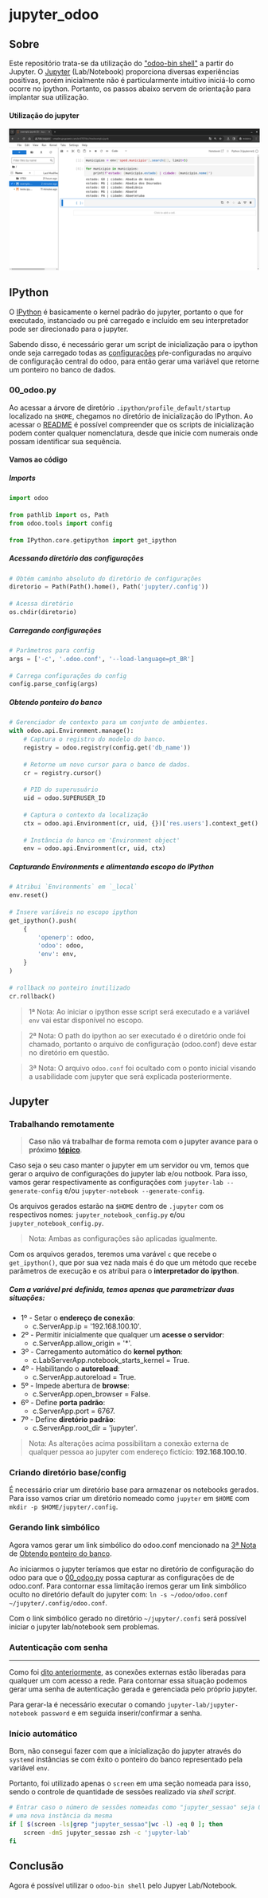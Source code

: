 # jupyter_odoo

## Sobre

Este repositório trata-se da utilização do ["odoo-bin shell"](https://www.odoo.com/documentation/17.0/developer/reference/cli.html?highlight=conf#shell)
a partir do Jupyter. O [Jupyter](https://docs.jupyter.org/pt-br/latest/)
(Lab/Notebook) proporciona diversas experiências positivas, porém inicialmente
não é particularmente intuitivo iniciá-lo como ocorre no ipython. Portanto, os
passos abaixo servem de orientação para implantar sua utilização.

#### Utilização do jupyter
![Jupyter Lab](img/img.png)

## IPython

O [IPython](https://ipython.readthedocs.io/en/stable/) é basicamente o kernel
padrão do jupyter, portanto o que for executado, instanciado ou pré carregado e
incluído em seu interpretador pode ser direcionado para o jupyter.

Sabendo disso, é necessário gerar um script de inicialização para o ipython onde
seja carregado todas as [configurações](https://www.odoo.com/documentation/17.0/developer/reference/cli.html?highlight=conf#reference-cmdline-config)
pŕe-configuradas no arquivo de configuração central do odoo, para então gerar
uma variável que retorne um ponteiro no banco de dados.

### 00_odoo.py

Ao acessar a árvore de diretório `.ipython/profile_default/startup` localizado
na `$HOME`, chegamos no diretório de inicialização do IPython. Ao acessar o
[README](https://github.com/ipython/ipython/blob/main/IPython/core/profile/README_STARTUP)
é possível compreender que os scripts de inicialização podem conter qualquer
nomenclatura, desde que inicie com numerais onde possam identificar sua
sequência.

#### Vamos ao código

##### Imports

```python
import odoo

from pathlib import os, Path
from odoo.tools import config

from IPython.core.getipython import get_ipython
```

##### Acessando diretório das configurações
```python
# Obtém caminho absoluto do diretório de configurações
diretorio = Path(Path().home(), Path('jupyter/.config'))

# Acessa diretório
os.chdir(diretorio)
```

##### Carregando configurações
```python
# Parâmetros para config
args = ['-c', '.odoo.conf', '--load-language=pt_BR']

# Carrega configurações do config
config.parse_config(args)
```

##### Obtendo ponteiro do banco
```python
# Gerenciador de contexto para um conjunto de ambientes.
with odoo.api.Environment.manage():
    # Captura o registro do modelo do banco.
    registry = odoo.registry(config.get('db_name'))

    # Retorne um novo cursor para o banco de dados.
    cr = registry.cursor()

    # PID do superusuário
    uid = odoo.SUPERUSER_ID

    # Captura o contexto da localização
    ctx = odoo.api.Environment(cr, uid, {})['res.users'].context_get()

    # Instância do banco em 'Environment object'
    env = odoo.api.Environment(cr, uid, ctx)
```

##### Capturando Environments e alimentando escopo do IPython

```python
# Atribui `Environments` em `_local`
env.reset()

# Insere variáveis no escopo ipython
get_ipython().push(
    {
        'openerp': odoo,
        'odoo': odoo,
        'env': env,
    }
)

# rollback no ponteiro inutilizado
cr.rollback()
```

> 1ª Nota: Ao iniciar o ipython esse script será executado e a variável `env`
> vai estar disponível no escopo.

> 2ª Nota: O path do ipython ao ser executado é o diretório onde foi chamado,
> portanto o arquivo de configuração (odoo.conf) deve estar no diretório em
> questão.

<a name="nota" id="nota_odoo_conf"></a>

> 3ª Nota: O arquivo `odoo.conf` foi ocultado com o ponto inicial visando a
> usabilidade com jupyter que será explicada posteriormente.

## Jupyter

### Trabalhando remotamente

> __Caso não vá trabalhar de forma remota com o jupyter avance para o próximo__
> __[tópico](#criando-diretório-baseconfig)__.

Caso seja o seu caso manter o jupyter em um servidor ou vm, temos que gerar o
arquivo de configurações do jupyter lab e/ou notbook. Para isso, vamos gerar
respectivamente as configurações com `jupyter-lab --generate-config` e/ou
`jupyter-notebook --generate-config`.

Os arquivos gerados estarão na `$HOME` dentro de `.jupyter` com os respectivos
nomes: `jupyter_notebook_config.py` e/ou `jupyter_notebook_config.py`.

> Nota: Ambas as configurações são aplicadas igualmente.

Com os arquivos gerados, teremos uma varável `c` que recebe o `get_ipython()`,
que por sua vez nada mais é do que um método que recebe parâmetros de execução e
os atribui para o __interpretador do ipython__.

##### Com a variável pré definida, temos apenas que parametrizar duas situações:

* 1º - Setar o __endereço de conexão__:
    * c.ServerApp.ip = '192.168.100.10'.
* 2º - Permitir inicialmente que qualquer um __acesse o servidor__:
    * c.ServerApp.allow_origin = '*'.
* 3º - Carregamento automático do __kernel python__:
    * c.LabServerApp.notebook_starts_kernel = True.
* 4º - Habilitando o __autoreload__:
    * c.ServerApp.autoreload = True.
* 5º - Impede abertura de __browse__:
    * c.ServerApp.open_browser = False.
* 6º - Define __porta padrão__:
    * c.ServerApp.port = 6767.
* 7º - Define __diretório padrão__:
    * c.ServerApp.root_dir = 'jupyter'.

> Nota: As alterações acima possibilitam a conexão externa de qualquer pessoa ao
> jupyter com endereço fictício: __192.168.100.10__.

### Criando diretório base/config
É necessário criar um diretório base para armazenar os notebooks gerados. Para
isso vamos criar um diretório nomeado como `jupyter` em `$HOME` com
`mkdir -p $HOME/jupyter/.config`.

### Gerando link simbólico
Agora vamos gerar um link simbólico do odoo.conf mencionado na
[3ª Nota](#nota_odoo_conf) de
[Obtendo ponteiro do banco](#obtendo-ponteiro-do-banco).

Ao iniciarmos o jupyter teríamos que estar no diretório de configuração do odoo
para que o [00_odoo.py](#00_odoopy) possa capturar as configurações de de
odoo.conf. Para contornar essa limitação iremos gerar um link simbólico oculto
no diretório default do jupyter com:
`ln -s ~/odoo/odoo.conf ~/jupyter/.config/odoo.conf`.

Com o link simbólico gerado no diretório `~/jupyter/.confi` será possível
iniciar o jupyter lab/notebook sem problemas.

### Autenticação com senha
___
Como foi [dito anteriormente](#com-a-variável-pré-definida-temos-apenas-que-parametrizar-duas-situações),
as conexões externas estão liberadas para qualquer um com acesso a rede. Para
contornar essa situação podemos gerar uma senha de autenticação gerada e
gerenciada pelo próprio jupyter.

Para gerar-la é necessário executar o comando
`jupyter-lab/jupyter-notebook password` e em seguida inserir/confirmar a senha.

### Início automático
Bom, não consegui fazer com que a inicialização do jupyter através do `systemd`
instâncias se com êxito o ponteiro do banco representado pela variável `env`.

Portanto, foi utilizado apenas o `screen` em uma seção nomeada para isso, sendo
o controle de quantidade de sessões realizado via _shell script_.

```zsh
# Entrar caso o número de sessões nomeadas como "jupyter_sessao" seja 0 e inicia
# uma nova instância da mesma
if [ $(screen -ls|grep "jupyter_sessao"|wc -l) -eq 0 ]; then
    screen -dmS jupyter_sessao zsh -c 'jupyter-lab'
fi
```

## Conclusão
Agora é possível utilizar o `odoo-bin shell` pelo Jupyer Lab/Notebook.
